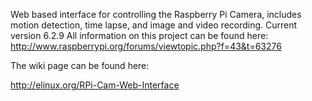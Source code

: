 Web based interface for controlling the Raspberry Pi Camera, includes motion detection, time lapse, and image and video recording.
Current version 6.2.9
All information on this project can be found here: http://www.raspberrypi.org/forums/viewtopic.php?f=43&t=63276

The wiki page can be found here:

http://elinux.org/RPi-Cam-Web-Interface
